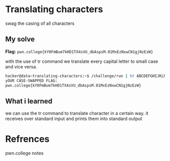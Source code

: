 # Translating characters
swag the casing of all characters

## My solve
**Flag:** `pwn.college{kY0FmBum7kHD1TX4sVU_dbAspsM.01MxEzNxwCN1gjNzEzW}`

with the use of tr command we translate every capital letter to small case and vice versa.

```bash
hacker@data~translating-characters:~$ /challenge/run | tr ABCDEFGHIJKLMNOPQRSTUVWXYZabcdefghijklmnopqrstuvwxyz abcdefghijklmnopqrstuvwxyzABCDEFGHIJKLMNOPQRSTUVWXYZ 
yOUR CASE-SWAPPED FLAG:
pwn.college{kY0FmBum7kHD1TX4sVU_dbAspsM.01MxEzNxwCN1gjNzEzW}
```

## What i learned
we can use the tr command to translate character in a certain way. it receives over standard input and prints them into standard output

# Refrences
pwn.college notes